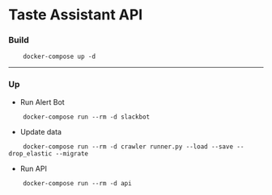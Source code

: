 # Taste Assistant API

### Build

```
    docker-compose up -d
```

---

### Up

- Run Alert Bot

```
    docker-compose run --rm -d slackbot
```

- Update data

```
    docker-compose run --rm -d crawler runner.py --load --save --drop_elastic --migrate
```
    
- Run API

```
    docker-compose run --rm -d api
```

